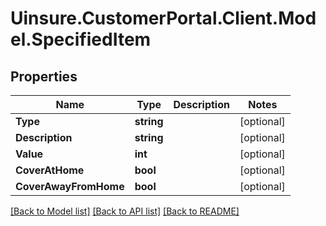 # Uinsure.CustomerPortal.Client.Model.SpecifiedItem

## Properties

Name | Type | Description | Notes
------------ | ------------- | ------------- | -------------
**Type** | **string** |  | [optional] 
**Description** | **string** |  | [optional] 
**Value** | **int** |  | [optional] 
**CoverAtHome** | **bool** |  | [optional] 
**CoverAwayFromHome** | **bool** |  | [optional] 

[[Back to Model list]](../README.md#documentation-for-models) [[Back to API list]](../README.md#documentation-for-api-endpoints) [[Back to README]](../README.md)

